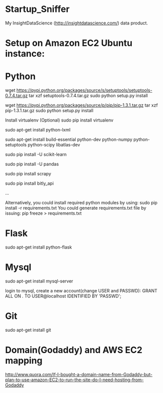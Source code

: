 Startup_Sniffer
==================================================================

My InsightDataScience (http://insightdatascience.com/) data product.



Setup on Amazon EC2 Ubuntu instance:
==================================================================

# Python
wget https://pypi.python.org/packages/source/s/setuptools/setuptools-0.7.4.tar.gz
tar xzf setuptools-0.7.4.tar.gz
sudo python setup.py install

wget https://pypi.python.org/packages/source/p/pip/pip-1.3.1.tar.gz
tar xzf pip-1.3.1.tar.gz
sudo python setup.py install

Install virtualenv (Optional)
sudo pip install virtualenv

sudo apt-get install python-lxml

sudo apt-get install build-essential python-dev python-numpy python-setuptools python-scipy libatlas-dev

sudo pip install -U scikit-learn

sudo pip install -U pandas

sudo pip install scrapy

sudo pip install bitly_api

...

Alternatively, you could install required python modules by using:
sudo pip install -r requirements.txt
You could generate requirements.txt file by issuing:
pip freeze > requirements.txt

# Flask
sudo apt-get install python-flask

# Mysql
sudo apt-get install mysql-server

login to mysql, create a new account(change USER and PASSWD):
GRANT ALL ON *.* TO USER@localhost IDENTIFIED BY 'PASSWD';

# Git
sudo apt-get install git

# Domain(Godaddy) and AWS EC2 mapping
http://www.quora.com/If-I-bought-a-domain-name-from-Godaddy-but-plan-to-use-amazon-EC2-to-run-the-site-do-I-need-hosting-from-Godaddy


